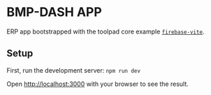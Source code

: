 # BMP-DASH APP

ERP app bootstrapped with the toolpad core example [`firebase-vite`](https://github.com/mui/toolpad/tree/v0.14.0/examples/core/firebase-vite).

## Setup

First, run the development server: `npm run dev`

Open [http://localhost:3000](http://localhost:3000) with your browser to see the result.
